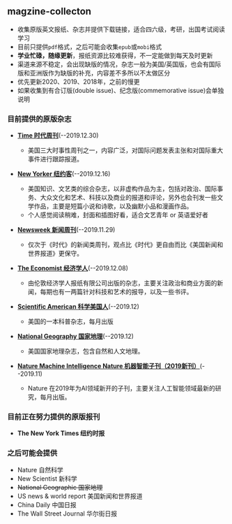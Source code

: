 ## magzine-collecton

- 收集原版英文报纸、杂志并提供下载链接，适合四六级，考研，出国考试阅读学习
- 目前只提供`pdf`格式，之后可能会收集`epub`或`mobi`格式
- **学业忙碌，随缘更新**，报纸资源比较难获得，不一定能做到每天及时更新
- 渠道来源不稳定，会出现缺版的情况，杂志一般为美国/英国版，也会有国际版和亚洲版作为缺版的补充，内容差不多所以不太做区分
- 优先更新2020、2019、2018年，之前的慢更
- 如果收集到有合订版(double issue)、纪念版(commemorative issue)会单独说明

### 目前提供的原版杂志

- [**Time 时代周刊**](https://github.com/hyqskevin/magzine-collecton/blob/master/Time.md)(--2019.12.30)
  - 美国三大时事性周刊之一，内容广泛，对国际问题发表主张和对国际重大事件进行跟踪报道。
  
- [**New Yorker 纽约客**](https://github.com/hyqskevin/magzine-collecton/blob/master/New%20Yorker.md)(--2019.12.16)
  - 美国知识、文艺类的综合杂志，以非虚构作品为主，包括对政治、国际事务、大众文化和艺术、科技以及商业的报道和评论，另外也会刊发一些文学作品，主要是短篇小说和诗歌，以及幽默小品和漫画作品。
  - 个人感觉阅读稍难，封面和插图好看，适合文艺青年 or 英语爱好者
  
- [**Newsweek 新闻周刊**](https://github.com/hyqskevin/magzine-collecton/blob/master/Newsweek.md)(--2019.11.29)
  - 仅次于《时代》的新闻类周刊，观点比《时代》更自由而比《美国新闻和世界报道》更保守。
  
- [**The Economist 经济学人**](https://github.com/hyqskevin/magzine-collecton/blob/master/The%20Economist.md)(--2019.12.08)
  - 由伦敦经济学人报纸有限公司出版的杂志，主要关注政治和商业方面的新闻，每期也有一两篇针对科技和艺术的报导，以及一些书评。

- [**Scientific American 科学美国人**](https://github.com/hyqskevin/magzine-collecton/blob/master/Scientific%20American.md)(--2019.12)
  - 美国的一本科普杂志，每月出版
  
- [**National Geography 国家地理**](https://github.com/hyqskevin/magzine-collecton/blob/master/National%20Geograpy.md)(--2019.12)
  - 美国国家地理杂志，包含自然和人文地理。
  
- [**Nature Machine Intelligence Nature 机器智能子刊（2019新刊）**](https://github.com/hyqskevin/magzine-collecton/blob/master/Nature%20Machine%20Intelligence.md)(--2019.11)
  - Nature 在2019年为AI领域新开的子刊，主要关注人工智能领域最新的研究，每月出版。
  
### 目前正在努力提供的原版报刊

- **The New York Times 纽约时报**

### 之后可能会提供

- Nature 自然科学
- New Scientist 新科学
- ~~National Geographic 国家地理~~
- US news & world report 美国新闻和世界报道
- China Daily 中国日报
- The Wall Street Journal 华尔街日报
